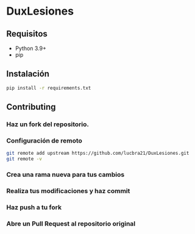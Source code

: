 # DuxLesiones

## Requisitos

- Python 3.9+
- pip

## Instalación

```bash
pip install -r requirements.txt
```

## Contributing

### Haz un fork del repositorio.

### Configuración de remoto

```bash
git remote add upstream https://github.com/lucbra21/DuxLesiones.git
git remote -v
```

### Crea una rama nueva para tus cambios
### Realiza tus modificaciones y haz commit
### Haz push a tu fork
### Abre un Pull Request al repositorio original